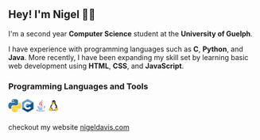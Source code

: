 ## Hey! I'm Nigel 👋🏼

I'm a second year **Computer Science** student at the **University of Guelph**.

I have experience with programming languages such as **C**, **Python**, and **Java**. More recently, I have been expanding my skill set by learning basic web development using **HTML**, **CSS**, and **JavaScript**.

### Programming Languages and Tools

<img align="left" alt="Python" width="26px" src="https://raw.githubusercontent.com/ngeldvis/ngeldvis/main/rsc/imgs/python.png">
<img align="left" alt="C (Programming Language)" width="26px" src="https://raw.githubusercontent.com/ngeldvis/ngeldvis/main/rsc/imgs/c.png">
<img align="left" alt="Java" width="26px" src="https://raw.githubusercontent.com/ngeldvis/ngeldvis/main/rsc/imgs/java.png">
<img align="left" alt="Linux" width="26px" src="https://raw.githubusercontent.com/ngeldvis/ngeldvis/main/rsc/imgs/linux.png">

<br />
<br />

checkout my website [nigeldavis.com][website]

[website]: https://www.nigeldavis.com
[linkedin]: https://www.linkedin.com/in/ngeldvis/
